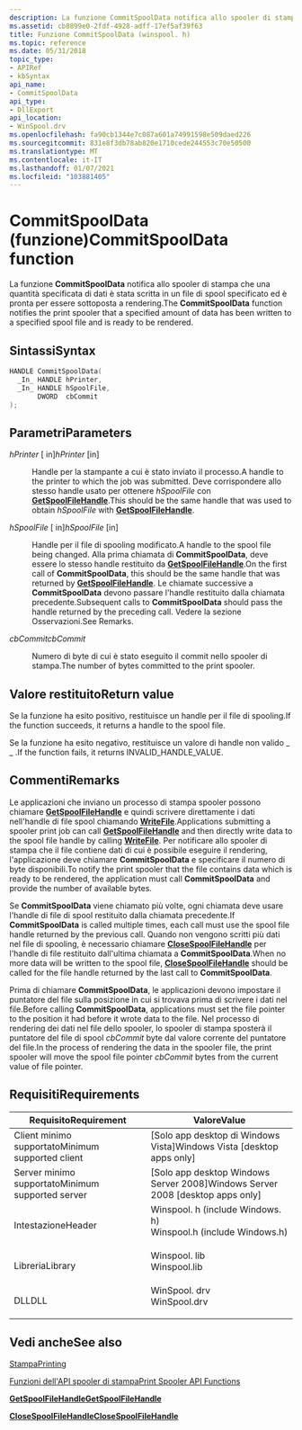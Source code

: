 ```yaml
---
description: La funzione CommitSpoolData notifica allo spooler di stampa che una quantità specificata di dati è stata scritta in un file di spool specificato ed è pronta per essere sottoposta a rendering.
ms.assetid: cb8899e0-2fdf-4928-adff-17ef5af39f63
title: Funzione CommitSpoolData (winspool. h)
ms.topic: reference
ms.date: 05/31/2018
topic_type:
- APIRef
- kbSyntax
api_name:
- CommitSpoolData
api_type:
- DllExport
api_location:
- WinSpool.drv
ms.openlocfilehash: fa90cb1344e7c087a601a74991598e509daed226
ms.sourcegitcommit: 831e8f3db78ab820e1710cede244553c70e50500
ms.translationtype: MT
ms.contentlocale: it-IT
ms.lasthandoff: 01/07/2021
ms.locfileid: "103881405"
---
```

# <a name="commitspooldata-function"></a><span data-ttu-id="ffebd-103">CommitSpoolData (funzione)</span><span class="sxs-lookup"><span data-stu-id="ffebd-103">CommitSpoolData function</span></span>

<span data-ttu-id="ffebd-104">La funzione **CommitSpoolData** notifica allo spooler di stampa che una quantità specificata di dati è stata scritta in un file di spool specificato ed è pronta per essere sottoposta a rendering.</span><span class="sxs-lookup"><span data-stu-id="ffebd-104">The **CommitSpoolData** function notifies the print spooler that a specified amount of data has been written to a specified spool file and is ready to be rendered.</span></span>

## <a name="syntax"></a><span data-ttu-id="ffebd-105">Sintassi</span><span class="sxs-lookup"><span data-stu-id="ffebd-105">Syntax</span></span>


```C++
HANDLE CommitSpoolData(
  _In_ HANDLE hPrinter,
  _In_ HANDLE hSpoolFile,
       DWORD  cbCommit
);
```



## <a name="parameters"></a><span data-ttu-id="ffebd-106">Parametri</span><span class="sxs-lookup"><span data-stu-id="ffebd-106">Parameters</span></span>

<dl> <dt>

<span data-ttu-id="ffebd-107">*hPrinter* \[ in\]</span><span class="sxs-lookup"><span data-stu-id="ffebd-107">*hPrinter* \[in\]</span></span>
</dt> <dd>

<span data-ttu-id="ffebd-108">Handle per la stampante a cui è stato inviato il processo.</span><span class="sxs-lookup"><span data-stu-id="ffebd-108">A handle to the printer to which the job was submitted.</span></span> <span data-ttu-id="ffebd-109">Deve corrispondere allo stesso handle usato per ottenere *hSpoolFile* con [**GetSpoolFileHandle**](getspoolfilehandle.md).</span><span class="sxs-lookup"><span data-stu-id="ffebd-109">This should be the same handle that was used to obtain *hSpoolFile* with [**GetSpoolFileHandle**](getspoolfilehandle.md).</span></span>

</dd> <dt>

<span data-ttu-id="ffebd-110">*hSpoolFile* \[ in\]</span><span class="sxs-lookup"><span data-stu-id="ffebd-110">*hSpoolFile* \[in\]</span></span>
</dt> <dd>

<span data-ttu-id="ffebd-111">Handle per il file di spooling modificato.</span><span class="sxs-lookup"><span data-stu-id="ffebd-111">A handle to the spool file being changed.</span></span> <span data-ttu-id="ffebd-112">Alla prima chiamata di **CommitSpoolData**, deve essere lo stesso handle restituito da [**GetSpoolFileHandle**](getspoolfilehandle.md).</span><span class="sxs-lookup"><span data-stu-id="ffebd-112">On the first call of **CommitSpoolData**, this should be the same handle that was returned by [**GetSpoolFileHandle**](getspoolfilehandle.md).</span></span> <span data-ttu-id="ffebd-113">Le chiamate successive a **CommitSpoolData** devono passare l'handle restituito dalla chiamata precedente.</span><span class="sxs-lookup"><span data-stu-id="ffebd-113">Subsequent calls to **CommitSpoolData** should pass the handle returned by the preceding call.</span></span> <span data-ttu-id="ffebd-114">Vedere la sezione Osservazioni.</span><span class="sxs-lookup"><span data-stu-id="ffebd-114">See Remarks.</span></span>

</dd> <dt>

<span data-ttu-id="ffebd-115">*cbCommit*</span><span class="sxs-lookup"><span data-stu-id="ffebd-115">*cbCommit*</span></span> 
</dt> <dd>

<span data-ttu-id="ffebd-116">Numero di byte di cui è stato eseguito il commit nello spooler di stampa.</span><span class="sxs-lookup"><span data-stu-id="ffebd-116">The number of bytes committed to the print spooler.</span></span>

</dd> </dl>

## <a name="return-value"></a><span data-ttu-id="ffebd-117">Valore restituito</span><span class="sxs-lookup"><span data-stu-id="ffebd-117">Return value</span></span>

<span data-ttu-id="ffebd-118">Se la funzione ha esito positivo, restituisce un handle per il file di spooling.</span><span class="sxs-lookup"><span data-stu-id="ffebd-118">If the function succeeds, it returns a handle to the spool file.</span></span>

<span data-ttu-id="ffebd-119">Se la funzione ha esito negativo, restituisce un valore di handle non valido \_ \_ .</span><span class="sxs-lookup"><span data-stu-id="ffebd-119">If the function fails, it returns INVALID\_HANDLE\_VALUE.</span></span>

## <a name="remarks"></a><span data-ttu-id="ffebd-120">Commenti</span><span class="sxs-lookup"><span data-stu-id="ffebd-120">Remarks</span></span>

<span data-ttu-id="ffebd-121">Le applicazioni che inviano un processo di stampa spooler possono chiamare [**GetSpoolFileHandle**](getspoolfilehandle.md) e quindi scrivere direttamente i dati nell'handle di file spool chiamando [**WriteFile**](/windows/desktop/api/fileapi/nf-fileapi-writefile).</span><span class="sxs-lookup"><span data-stu-id="ffebd-121">Applications submitting a spooler print job can call [**GetSpoolFileHandle**](getspoolfilehandle.md) and then directly write data to the spool file handle by calling [**WriteFile**](/windows/desktop/api/fileapi/nf-fileapi-writefile).</span></span> <span data-ttu-id="ffebd-122">Per notificare allo spooler di stampa che il file contiene dati di cui è possibile eseguire il rendering, l'applicazione deve chiamare **CommitSpoolData** e specificare il numero di byte disponibili.</span><span class="sxs-lookup"><span data-stu-id="ffebd-122">To notify the print spooler that the file contains data which is ready to be rendered, the application must call **CommitSpoolData** and provide the number of available bytes.</span></span>

<span data-ttu-id="ffebd-123">Se **CommitSpoolData** viene chiamato più volte, ogni chiamata deve usare l'handle di file di spool restituito dalla chiamata precedente.</span><span class="sxs-lookup"><span data-stu-id="ffebd-123">If **CommitSpoolData** is called multiple times, each call must use the spool file handle returned by the previous call.</span></span> <span data-ttu-id="ffebd-124">Quando non vengono scritti più dati nel file di spooling, è necessario chiamare [**CloseSpoolFileHandle**](closespoolfilehandle.md) per l'handle di file restituito dall'ultima chiamata a **CommitSpoolData**.</span><span class="sxs-lookup"><span data-stu-id="ffebd-124">When no more data will be written to the spool file, [**CloseSpoolFileHandle**](closespoolfilehandle.md) should be called for the file handle returned by the last call to **CommitSpoolData**.</span></span>

<span data-ttu-id="ffebd-125">Prima di chiamare **CommitSpoolData**, le applicazioni devono impostare il puntatore del file sulla posizione in cui si trovava prima di scrivere i dati nel file.</span><span class="sxs-lookup"><span data-stu-id="ffebd-125">Before calling **CommitSpoolData**, applications must set the file pointer to the position it had before it wrote data to the file.</span></span> <span data-ttu-id="ffebd-126">Nel processo di rendering dei dati nel file dello spooler, lo spooler di stampa sposterà il puntatore del file di spool *cbCommit* byte dal valore corrente del puntatore del file.</span><span class="sxs-lookup"><span data-stu-id="ffebd-126">In the process of rendering the data in the spooler file, the print spooler will move the spool file pointer *cbCommit* bytes from the current value of file pointer.</span></span>

## <a name="requirements"></a><span data-ttu-id="ffebd-127">Requisiti</span><span class="sxs-lookup"><span data-stu-id="ffebd-127">Requirements</span></span>



| <span data-ttu-id="ffebd-128">Requisito</span><span class="sxs-lookup"><span data-stu-id="ffebd-128">Requirement</span></span> | <span data-ttu-id="ffebd-129">Valore</span><span class="sxs-lookup"><span data-stu-id="ffebd-129">Value</span></span> |
|-------------------------------------|-----------------------------------------------------------------------------------------------------------|
| <span data-ttu-id="ffebd-130">Client minimo supportato</span><span class="sxs-lookup"><span data-stu-id="ffebd-130">Minimum supported client</span></span><br/> | <span data-ttu-id="ffebd-131">\[Solo app desktop di Windows Vista\]</span><span class="sxs-lookup"><span data-stu-id="ffebd-131">Windows Vista \[desktop apps only\]</span></span><br/>                                                            |
| <span data-ttu-id="ffebd-132">Server minimo supportato</span><span class="sxs-lookup"><span data-stu-id="ffebd-132">Minimum supported server</span></span><br/> | <span data-ttu-id="ffebd-133">\[Solo app desktop Windows Server 2008\]</span><span class="sxs-lookup"><span data-stu-id="ffebd-133">Windows Server 2008 \[desktop apps only\]</span></span><br/>                                                      |
| <span data-ttu-id="ffebd-134">Intestazione</span><span class="sxs-lookup"><span data-stu-id="ffebd-134">Header</span></span><br/>                   | <dl> <span data-ttu-id="ffebd-135"><dt>Winspool. h (include Windows. h)</dt></span><span class="sxs-lookup"><span data-stu-id="ffebd-135"><dt>Winspool.h (include Windows.h)</dt></span></span> </dl> |
| <span data-ttu-id="ffebd-136">Libreria</span><span class="sxs-lookup"><span data-stu-id="ffebd-136">Library</span></span><br/>                  | <dl> <span data-ttu-id="ffebd-137"><dt>Winspool. lib</dt></span><span class="sxs-lookup"><span data-stu-id="ffebd-137"><dt>Winspool.lib</dt></span></span> </dl>                   |
| <span data-ttu-id="ffebd-138">DLL</span><span class="sxs-lookup"><span data-stu-id="ffebd-138">DLL</span></span><br/>                      | <dl> <span data-ttu-id="ffebd-139"><dt>WinSpool. drv</dt></span><span class="sxs-lookup"><span data-stu-id="ffebd-139"><dt>WinSpool.drv</dt></span></span> </dl>                   |



## <a name="see-also"></a><span data-ttu-id="ffebd-140">Vedi anche</span><span class="sxs-lookup"><span data-stu-id="ffebd-140">See also</span></span>

<dl> <dt>

[<span data-ttu-id="ffebd-141">Stampa</span><span class="sxs-lookup"><span data-stu-id="ffebd-141">Printing</span></span>](printdocs-printing.md)
</dt> <dt>

[<span data-ttu-id="ffebd-142">Funzioni dell'API spooler di stampa</span><span class="sxs-lookup"><span data-stu-id="ffebd-142">Print Spooler API Functions</span></span>](printing-and-print-spooler-functions.md)
</dt> <dt>

[<span data-ttu-id="ffebd-143">**GetSpoolFileHandle**</span><span class="sxs-lookup"><span data-stu-id="ffebd-143">**GetSpoolFileHandle**</span></span>](getspoolfilehandle.md)
</dt> <dt>

[<span data-ttu-id="ffebd-144">**CloseSpoolFileHandle**</span><span class="sxs-lookup"><span data-stu-id="ffebd-144">**CloseSpoolFileHandle**</span></span>](closespoolfilehandle.md)
</dt> </dl>

 

